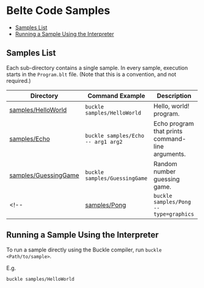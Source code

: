 # Belte Code Samples

- [Samples List](#samples-list)
- [Running a Sample Using the Interpreter](#running-a-sample-using-the-interpreter)
<!--
- [Running a Sample Using .NET](#running-a-sample-using-net)
-->

## Samples List

Each sub-directory contains a single sample. In every sample, execution starts in the `Program.blt` file. (Note that
this is a convention, and not required.)

| Directory | Command Example | Description |
|-|-|-|
| [samples/HelloWorld](HelloWorld/Program.blt) | `buckle samples/HelloWorld` | Hello, world! program. |
| [samples/Echo](Echo/Program.blt) | `buckle samples/Echo -- arg1 arg2` | Echo program that prints command-line arguments. |
| [samples/GuessingGame](GuessingGame/Program.blt) | `buckle samples/GuessingGame` | Random number guessing game. |
<!-- | [samples/Pong](Pong/Program.blt) | `buckle samples/Pong --type=graphics` | Retro pong clone. | -->

## Running a Sample Using the Interpreter

To run a sample directly using the Buckle compiler, run `buckle <Path/to/sample>`.

E.g.

```bash
buckle samples/HelloWorld
```

<!--
Some samples require an additional flag, `--type=graphics`. Currently, only the Pong sample requires this:

```bash
buckle samples/Pong --type=graphics
```
-->

<!--
## Running a Sample Using .NET

To run a sample using .NET, run `dotnet run --project <Path/to/sample>`.

E.g.

```bash
dotnet run --project samples/HelloWorld/HelloWorld.msproj
```
-->
